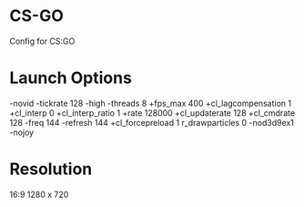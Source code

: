 # CS-GO
Config for CS:GO

# Launch Options
-novid -tickrate 128 -high -threads 8 +fps_max 400 +cl_lagcompensation 1 +cl_interp 0 +cl_interp_ratio 1 +rate 128000 +cl_updaterate 128 +cl_cmdrate 128 -freq 144 -refresh 144 +cl_forcepreload 1 r_drawparticles 0 -nod3d9ex1 -nojoy

# Resolution
16:9
1280 x 720